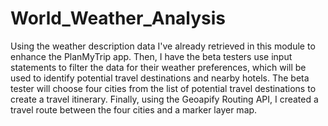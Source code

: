 # World_Weather_Analysis

Using the weather description data I've already retrieved in this module to enhance the PlanMyTrip app. Then, I have the beta testers use input statements to filter the data for their weather preferences, which will be used to identify potential travel destinations and nearby hotels. The beta tester will choose four cities from the list of potential travel destinations to create a travel itinerary. Finally, using the Geoapify Routing API, I created a travel route between the four cities and a marker layer map.
